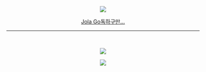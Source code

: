 <p align="center">
    <img src=https://gist.github.com/GeekTree0101/05d338bb59109fc71871711c6fa49377/raw/3ff868ffcf2f84d419c392667335fe7e9f1bf155/dancing-gopher.gif />
</p>

<p align="center"><a href="https://golang.org/doc/">Jola Go독하구만...</a></p>

___

</br>

<p align="center">
<a href="https://hits.seeyoufarm.com"><img src="https://hits.seeyoufarm.com/api/count/incr/badge.svg?url=https%3A%2F%2Fgithub.com%2Fwjdqhry%2Fhit-counter&count_bg=%230FC5D7&title_bg=%23555555&icon=&icon_color=%23E7E7E7&title=hits&edge_flat=false"/></a>
</p>

<p align="center">
  <img align="center" src="https://github-readme-stats.vercel.app/api?username=wjdqhry&count_private=true&show_icons=true&theme=radical" />
</p>

